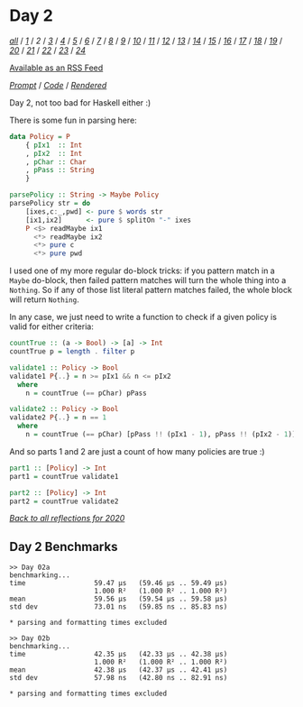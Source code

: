 Day 2
===

<!--
This section is generated and compiled by the build script at ./Build.hs from
the file `./reflections/day02.md`.  If you want to edit this, edit
that file instead!
-->

*[all][reflections]* / *[1][day01]* / *2* / *[3][day03]* / *[4][day04]* / *[5][day05]* / *[6][day06]* / *[7][day07]* / *[8][day08]* / *[9][day09]* / *[10][day10]* / *[11][day11]* / *[12][day12]* / *[13][day13]* / *[14][day14]* / *[15][day15]* / *[16][day16]* / *[17][day17]* / *[18][day18]* / *[19][day19]* / *[20][day20]* / *[21][day21]* / *[22][day22]* / *[23][day23]* / *[24][day24]*

[reflections]: https://github.com/mstksg/advent-of-code-2020/blob/master/reflections.md
[day01]: https://github.com/mstksg/advent-of-code-2020/blob/master/reflections-out/day01.md
[day03]: https://github.com/mstksg/advent-of-code-2020/blob/master/reflections-out/day03.md
[day04]: https://github.com/mstksg/advent-of-code-2020/blob/master/reflections-out/day04.md
[day05]: https://github.com/mstksg/advent-of-code-2020/blob/master/reflections-out/day05.md
[day06]: https://github.com/mstksg/advent-of-code-2020/blob/master/reflections-out/day06.md
[day07]: https://github.com/mstksg/advent-of-code-2020/blob/master/reflections-out/day07.md
[day08]: https://github.com/mstksg/advent-of-code-2020/blob/master/reflections-out/day08.md
[day09]: https://github.com/mstksg/advent-of-code-2020/blob/master/reflections-out/day09.md
[day10]: https://github.com/mstksg/advent-of-code-2020/blob/master/reflections-out/day10.md
[day11]: https://github.com/mstksg/advent-of-code-2020/blob/master/reflections-out/day11.md
[day12]: https://github.com/mstksg/advent-of-code-2020/blob/master/reflections-out/day12.md
[day13]: https://github.com/mstksg/advent-of-code-2020/blob/master/reflections-out/day13.md
[day14]: https://github.com/mstksg/advent-of-code-2020/blob/master/reflections-out/day14.md
[day15]: https://github.com/mstksg/advent-of-code-2020/blob/master/reflections-out/day15.md
[day16]: https://github.com/mstksg/advent-of-code-2020/blob/master/reflections-out/day16.md
[day17]: https://github.com/mstksg/advent-of-code-2020/blob/master/reflections-out/day17.md
[day18]: https://github.com/mstksg/advent-of-code-2020/blob/master/reflections-out/day18.md
[day19]: https://github.com/mstksg/advent-of-code-2020/blob/master/reflections-out/day19.md
[day20]: https://github.com/mstksg/advent-of-code-2020/blob/master/reflections-out/day20.md
[day21]: https://github.com/mstksg/advent-of-code-2020/blob/master/reflections-out/day21.md
[day22]: https://github.com/mstksg/advent-of-code-2020/blob/master/reflections-out/day22.md
[day23]: https://github.com/mstksg/advent-of-code-2020/blob/master/reflections-out/day23.md
[day24]: https://github.com/mstksg/advent-of-code-2020/blob/master/reflections-out/day24.md

[Available as an RSS Feed][rss]

[rss]: http://feeds.feedburner.com/jle-advent-of-code-2020

*[Prompt][d02p]* / *[Code][d02g]* / *[Rendered][d02h]*

[d02p]: https://adventofcode.com/2020/day/2
[d02g]: https://github.com/mstksg/advent-of-code-2020/blob/master/src/AOC/Challenge/Day02.hs
[d02h]: https://mstksg.github.io/advent-of-code-2020/src/AOC.Challenge.Day02.html

Day 2, not too bad for Haskell either :)

There is some fun in parsing here:

```haskell
data Policy = P
    { pIx1  :: Int
    , pIx2  :: Int
    , pChar :: Char
    , pPass :: String
    }

parsePolicy :: String -> Maybe Policy
parsePolicy str = do
    [ixes,c:_,pwd] <- pure $ words str
    [ix1,ix2]      <- pure $ splitOn "-" ixes
    P <$> readMaybe ix1
      <*> readMaybe ix2
      <*> pure c
      <*> pure pwd
```

I used one of my more regular do-block tricks: if you pattern match in a
`Maybe` do-block, then failed pattern matches will turn the whole thing into a
`Nothing`.  So if any of those list literal pattern matches failed, the whole
block will return `Nothing`.

In any case, we just need to write a function to check if a given policy is
valid for either criteria:

```haskell
countTrue :: (a -> Bool) -> [a] -> Int
countTrue p = length . filter p

validate1 :: Policy -> Bool
validate1 P{..} = n >= pIx1 && n <= pIx2
  where
    n = countTrue (== pChar) pPass

validate2 :: Policy -> Bool
validate2 P{..} = n == 1
  where
    n = countTrue (== pChar) [pPass !! (pIx1 - 1), pPass !! (pIx2 - 1)]
```

And so parts 1 and 2 are just a count of how many policies are true :)

```haskell
part1 :: [Policy] -> Int
part1 = countTrue validate1

part2 :: [Policy] -> Int
part2 = countTrue validate2
```


*[Back to all reflections for 2020][reflections]*

## Day 2 Benchmarks

```
>> Day 02a
benchmarking...
time                 59.47 μs   (59.46 μs .. 59.49 μs)
                     1.000 R²   (1.000 R² .. 1.000 R²)
mean                 59.56 μs   (59.54 μs .. 59.58 μs)
std dev              73.01 ns   (59.85 ns .. 85.83 ns)

* parsing and formatting times excluded

>> Day 02b
benchmarking...
time                 42.35 μs   (42.33 μs .. 42.38 μs)
                     1.000 R²   (1.000 R² .. 1.000 R²)
mean                 42.38 μs   (42.37 μs .. 42.41 μs)
std dev              57.98 ns   (42.80 ns .. 82.91 ns)

* parsing and formatting times excluded
```

